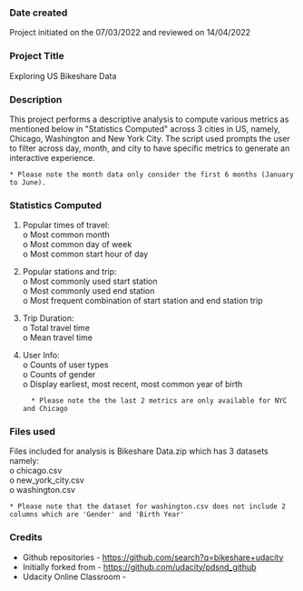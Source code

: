 ### Date created
Project initiated on the 07/03/2022 and reviewed on 14/04/2022

### Project Title
Exploring US Bikeshare Data

### Description
This project performs a descriptive analysis to compute various metrics as mentioned below in "Statistics Computed" across 3 cities in US, namely, Chicago, Washington and New York City. The script used prompts the user to filter across day, month, and city to have specific metrics to generate an interactive experience.
    
    * Please note the month data only consider the first 6 months (January to June).


### Statistics Computed

1.	Popular times of travel:\
     o	Most common month\
     o	Most common day of week\
     o	Most common start hour of day
2.	Popular stations and trip:\
     o	Most commonly used start station\
     o	Most commonly used end station\
     o	Most frequent combination of start station and end station trip 
3.	Trip Duration:\
     o	Total travel time\
     o	Mean travel time

4.	User Info:\
     o	Counts of user types\
     o	Counts of gender\
     o	Display earliest, most recent, most common year of birth 
     
          * Please note the the last 2 metrics are only available for NYC and Chicago


### Files used
Files included for analysis is Bikeshare Data.zip which has 3 datasets namely:\
    o chicago.csv\
    o new_york_city.csv\
    o washington.csv
 
 
    * Please note that the dataset for washington.csv does not include 2 columns which are 'Gender' and 'Birth Year'

### Credits
- Github repositories - https://github.com/search?q=bikeshare+udacity
- Initially forked from - https://github.com/udacity/pdsnd_github
- Udacity Online Classroom - 
